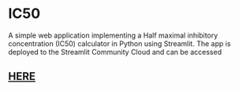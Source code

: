 # IC50
A simple web application implementing a Half maximal inhibitory concentration (IC50) calculator in Python using Streamlit. 
The app is deployed to the Streamlit Community Cloud and can be accessed 
## [HERE]()


